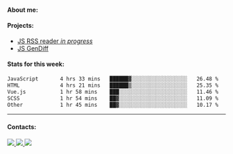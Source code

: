 #### About me:

#### Projects:
- [JS RSS reader *in progress*](https://github.com/GKoil/frontend-project-lvl3)
- [JS GenDiff](https://github.com/GKoil/GenDiff)

#### Stats for this week:
<!--START_SECTION:waka-->

```txt
JavaScript       4 hrs 33 mins   ██████▓░░░░░░░░░░░░░░░░░░   26.48 %
HTML             4 hrs 21 mins   ██████▒░░░░░░░░░░░░░░░░░░   25.35 %
Vue.js           1 hr 58 mins    ███░░░░░░░░░░░░░░░░░░░░░░   11.46 %
SCSS             1 hr 54 mins    ██▓░░░░░░░░░░░░░░░░░░░░░░   11.09 %
Other            1 hr 45 mins    ██▓░░░░░░░░░░░░░░░░░░░░░░   10.17 %
```

<!--END_SECTION:waka-->
---
#### Contacts:

<a target='_blank' title='LinkedIn' href="https://www.linkedin.com/in/gkoil/">
  <img src="https://img.shields.io/badge/LinkedIn-0077B5?style=for-the-badge&logo=linkedin&logoColor=white" />
</a>
<a target='_blank' title='Telegram' href="https://t.me/gkoil">
  <img src="https://img.shields.io/badge/Telegram-2CA5E0?style=for-the-badge&logo=telegram&logoColor=white" />
</a>
<a target='_blank' title='Gmail' href="mailto: gk.grigorev@gmail.com">
  <img src="https://img.shields.io/badge/Gmail-D14836?style=for-the-badge&logo=gmail&logoColor=white" />
</a>

